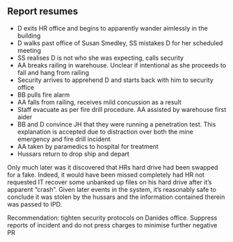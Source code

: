 ## Report resumes

* D exits HR office and begins to apparently wander aimlessly in the building
* D walks past office of Susan Smedley, SS mistakes D for her scheduled meeting
* SS realises D is not who she was expecting, calls security
* AA breaks railing in warehouse. Unclear if intentional as she proceeds to fall and hang from railing
* Security arrives to apprehend D and starts back with him to security office
* BB pulls fire alarm
* AA falls from railing, receives mild concussion as a result
* Staff evacuate as per fire drill procedure. AA assisted by warehouse first aider
* BB and D convince JH that they were running a penetration test. This explanation is accepted due to distraction over both the mine emergency and fire drill incident
* AA taken by paramedics to hospital for treatment
* Hussars return to drop ship and depart 

Only much later was it discovered that HRs hard drive had been swapped for a fake. Indeed, it would have been missed completely had HR not requested IT recover some unbanked up files on his hard drive after it’s apparent “crash”. Given later events in the system, it’s reasonably safe to conclude it was stolen by the hussars and the information contained therein was passed to IPD.

Recommendation: tighten security protocols on Danides office. Suppress reports of incident and do not press charges to minimise further negative PR
